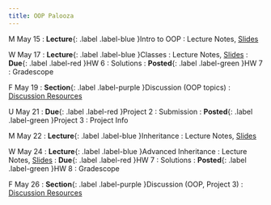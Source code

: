 ```yaml
---
title: OOP Palooza
---
```


M May 15
: **Lecture**{: .label .label-blue }Intro to OOP
  : Lecture Notes, [Slides](https://docs.google.com/presentation/d/1PoFs9qgy08Dk05IE32IZfyCapGB8rWXs/edit?usp=sharing&ouid=101757866260235503028&rtpof=true&sd=true)

W May 17
: **Lecture**{: .label .label-blue }Classes
  : Lecture Notes, [Slides](https://docs.google.com/presentation/d/1PoFs9qgy08Dk05IE32IZfyCapGB8rWXs/edit?usp=sharing&ouid=101757866260235503028&rtpof=true&sd=true)
: **Due**{: .label .label-red }HW 6
  : Solutions
: **Posted**{: .label .label-green }HW 7
  : Gradescope

F May 19
: **Section**{: .label .label-purple }Discussion (OOP topics)
  : [Discussion Resources](https://drive.google.com/drive/folders/1TBOqhuq2-JFEcW0KNkbnC6UXtpGUsATe)

U May 21
: **Due**{: .label .label-red }Project 2
  : Submission
: **Posted**{: .label .label-green }Project 3
  : Project Info


M May 22
: **Lecture**{: .label .label-blue }Inheritance
  : Lecture Notes, [Slides](https://docs.google.com/presentation/d/1PoFs9qgy08Dk05IE32IZfyCapGB8rWXs/edit?usp=sharing&ouid=101757866260235503028&rtpof=true&sd=true)

W May 24
: **Lecture**{: .label .label-blue }Advanced Inheritance
  : Lecture Notes, [Slides](https://docs.google.com/presentation/d/1PoFs9qgy08Dk05IE32IZfyCapGB8rWXs/edit?usp=sharing&ouid=101757866260235503028&rtpof=true&sd=true)
: **Due**{: .label .label-red }HW 7
  : Solutions
: **Posted**{: .label .label-green }HW 8
  : Gradescope

F May 26
: **Section**{: .label .label-purple }Discussion (OOP, Project 3)
  : [Discussion Resources](https://drive.google.com/drive/folders/1TBOqhuq2-JFEcW0KNkbnC6UXtpGUsATe)
